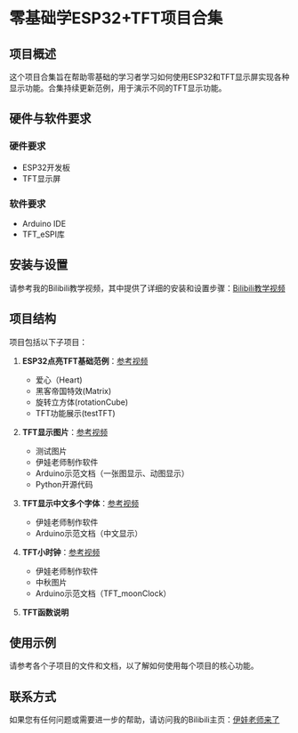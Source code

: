 # 零基础学ESP32+TFT项目合集

## 项目概述

这个项目合集旨在帮助零基础的学习者学习如何使用ESP32和TFT显示屏实现各种显示功能。合集持续更新范例，用于演示不同的TFT显示功能。

## 硬件与软件要求

### 硬件要求

- ESP32开发板
- TFT显示屏

### 软件要求

- Arduino IDE
- TFT_eSPI库

## 安装与设置

请参考我的Bilibili教学视频，其中提供了详细的安装和设置步骤：[Bilibili教学视频](https://space.bilibili.com/7503488)

## 项目结构

项目包括以下子项目：

1. **ESP32点亮TFT基础范例**：[参考视频](https://www.bilibili.com/list/7503488?sid=3471585&desc=1&oid=229079906&bvid=BV1jh411c7mN)
   - 爱心（Heart)
   - 黑客帝国特效(Matrix)
   - 旋转立方体(rotationCube)
   - TFT功能展示(testTFT)

2. **TFT显示图片**：[参考视频](https://www.bilibili.com/list/7503488?sid=3471585&desc=1&oid=231367027&bvid=BV1D8411m7GG)
   - 测试图片
   - 伊娃老师制作软件
   - Arduino示范文档（一张图显示、动图显示）
   - Python开源代码

3. **TFT显示中文多个字体**：[参考视频](https://www.bilibili.com/list/7503488?sid=3471585&desc=1&oid=575068000&bvid=BV1yz4y1u7eV)
   - 伊娃老师制作软件
   - Arduino示范文档（中文显示）

4. **TFT小时钟**：[参考视频](https://www.bilibili.com/list/7503488?sid=3471585&desc=1&oid=961454852&bvid=BV1EH4y1U7cH)
   - 伊娃老师制作软件
   - 中秋图片
   - Arduino示范文档（TFT_moonClock）

5. **TFT函数说明**

## 使用示例

请参考各个子项目的文件和文档，以了解如何使用每个项目的核心功能。

## 联系方式

如果您有任何问题或需要进一步的帮助，请访问我的Bilibili主页：[伊娃老师来了](https://space.bilibili.com/7503488)



